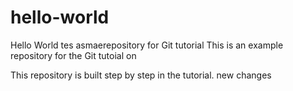 # hello-world
Hello World tes asmaerepository for Git tutorial
This is an example repository for the Git tutoial on 

This repository is built step by step in the tutorial. 
new changes
